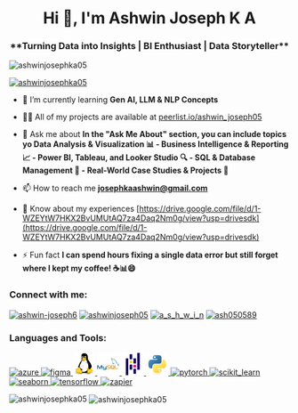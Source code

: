 <h1 align="center">Hi 👋, I'm Ashwin Joseph K A</h1>
<h3 align="center">**Turning Data into Insights | BI Enthusiast | Data Storyteller**</h3>

<p align="left"> <img src="https://komarev.com/ghpvc/?username=ashwinjosephka05&label=Profile%20views&color=0e75b6&style=flat" alt="ashwinjosephka05" /> </p>

<p align="left"> <a href="https://github.com/ryo-ma/github-profile-trophy"><img src="https://github-profile-trophy.vercel.app/?username=ashwinjosephka05" alt="ashwinjosephka05" /></a> </p>

- 🌱 I’m currently learning **Gen AI, LLM & NLP Concepts**

- 👨‍💻 All of my projects are available at [peerlist.io/ashwin_joseph05](peerlist.io/ashwin_joseph05)

- 💬 Ask me about **In the **"Ask Me About"** section, you can include topics yo Data Analysis & Visualization 📊 - Business Intelligence & Reporting 📈 - Power BI, Tableau, and Looker Studio 🔍 - SQL & Database Management 💾 - Real-World Case Studies & Projects 🚀**

- 📫 How to reach me **josephkaashwin@gmail.com**

- 📄 Know about my experiences [https://drive.google.com/file/d/1-WZEYtW7HKX2BvUMUtAQ7za4Daq2Nm0g/view?usp=drivesdk](https://drive.google.com/file/d/1-WZEYtW7HKX2BvUMUtAQ7za4Daq2Nm0g/view?usp=drivesdk)

- ⚡ Fun fact **I can spend hours fixing a single data error but still forget where I kept my coffee! ☕📊😄**

<h3 align="left">Connect with me:</h3>
<p align="left">
<a href="https://linkedin.com/in/ashwin-joseph6" target="blank"><img align="center" src="https://raw.githubusercontent.com/rahuldkjain/github-profile-readme-generator/master/src/images/icons/Social/linked-in-alt.svg" alt="ashwin-joseph6" height="30" width="40" /></a>
<a href="https://kaggle.com/ashwinjoseph05" target="blank"><img align="center" src="https://raw.githubusercontent.com/rahuldkjain/github-profile-readme-generator/master/src/images/icons/Social/kaggle.svg" alt="ashwinjoseph05" height="30" width="40" /></a>
<a href="https://instagram.com/a_s_h_w_i_n" target="blank"><img align="center" src="https://raw.githubusercontent.com/rahuldkjain/github-profile-readme-generator/master/src/images/icons/Social/instagram.svg" alt="a_s_h_w_i_n" height="30" width="40" /></a>
<a href="https://discord.gg/ash050589" target="blank"><img align="center" src="https://raw.githubusercontent.com/rahuldkjain/github-profile-readme-generator/master/src/images/icons/Social/discord.svg" alt="ash050589" height="30" width="40" /></a>
</p>

<h3 align="left">Languages and Tools:</h3>
<p align="left"> <a href="https://azure.microsoft.com/en-in/" target="_blank" rel="noreferrer"> <img src="https://www.vectorlogo.zone/logos/microsoft_azure/microsoft_azure-icon.svg" alt="azure" width="40" height="40"/> </a> <a href="https://www.figma.com/" target="_blank" rel="noreferrer"> <img src="https://www.vectorlogo.zone/logos/figma/figma-icon.svg" alt="figma" width="40" height="40"/> </a> <a href="https://www.linux.org/" target="_blank" rel="noreferrer"> <img src="https://raw.githubusercontent.com/devicons/devicon/master/icons/linux/linux-original.svg" alt="linux" width="40" height="40"/> </a> <a href="https://www.mysql.com/" target="_blank" rel="noreferrer"> <img src="https://raw.githubusercontent.com/devicons/devicon/master/icons/mysql/mysql-original-wordmark.svg" alt="mysql" width="40" height="40"/> </a> <a href="https://pandas.pydata.org/" target="_blank" rel="noreferrer"> <img src="https://raw.githubusercontent.com/devicons/devicon/2ae2a900d2f041da66e950e4d48052658d850630/icons/pandas/pandas-original.svg" alt="pandas" width="40" height="40"/> </a> <a href="https://www.python.org" target="_blank" rel="noreferrer"> <img src="https://raw.githubusercontent.com/devicons/devicon/master/icons/python/python-original.svg" alt="python" width="40" height="40"/> </a> <a href="https://pytorch.org/" target="_blank" rel="noreferrer"> <img src="https://www.vectorlogo.zone/logos/pytorch/pytorch-icon.svg" alt="pytorch" width="40" height="40"/> </a> <a href="https://scikit-learn.org/" target="_blank" rel="noreferrer"> <img src="https://upload.wikimedia.org/wikipedia/commons/0/05/Scikit_learn_logo_small.svg" alt="scikit_learn" width="40" height="40"/> </a> <a href="https://seaborn.pydata.org/" target="_blank" rel="noreferrer"> <img src="https://seaborn.pydata.org/_images/logo-mark-lightbg.svg" alt="seaborn" width="40" height="40"/> </a> <a href="https://www.tensorflow.org" target="_blank" rel="noreferrer"> <img src="https://www.vectorlogo.zone/logos/tensorflow/tensorflow-icon.svg" alt="tensorflow" width="40" height="40"/> </a> <a href="https://zapier.com" target="_blank" rel="noreferrer"> <img src="https://www.vectorlogo.zone/logos/zapier/zapier-icon.svg" alt="zapier" width="40" height="40"/> </a> </p>

<p><img align="left" src="https://github-readme-stats.vercel.app/api/top-langs?username=ashwinjosephka05&show_icons=true&locale=en&layout=compact" alt="ashwinjosephka05" /></p>

<p>&nbsp;<img align="center" src="https://github-readme-stats.vercel.app/api?username=ashwinjosephka05&show_icons=true&locale=en" alt="ashwinjosephka05" /></p>
